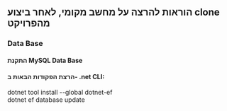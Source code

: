 ## הוראות להרצה על מחשב מקומי, לאחר ביצוע clone מהפרויקט

### Data Base
#### התקנת MySQL Data Base 
#### הרצת הפקודות הבאות ב- .net CLI:
dotnet tool install --global dotnet-ef\
dotnet ef database update
